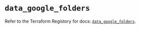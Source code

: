 # `data_google_folders`

Refer to the Terraform Registory for docs: [`data_google_folders`](https://registry.terraform.io/providers/hashicorp/google/4.75.0/docs/data-sources/folders).
